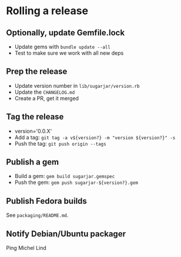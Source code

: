 # Rolling a release

## Optionally, update Gemfile.lock

* Update gems with `bundle update --all`
* Test to make sure we work with all new deps

## Prep the release

* Update version number in `lib/sugarjar/version.rb`
* Update the `CHANGELOG.md`
* Create a PR, get it merged

## Tag the release

* version='0.0.X'
* Add a tag: `git tag -a v${version?} -m "version ${version?}" -s`
* Push the tag: `git push origin --tags`

## Publish a gem

* Build a gem: `gem build sugarjar.gemspec`
* Push the gem: `gem push sugarjar-${version?}.gem`

## Publish Fedora builds

See `packaging/README.md`.

## Notify Debian/Ubuntu packager

Ping Michel Lind
